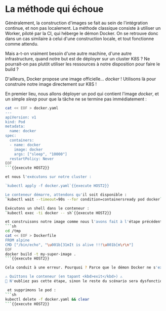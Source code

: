 # La méthode qui échoue

Généralement, la construction d'images se fait au sein de l'intégration continue, et non pas localement.
La méthode classique consiste à utiliser un Worker, piloté par la CI, qui héberge le démon Docker. On se retrouve donc dans un cas similaire à celui d'une construction locale, et tout fonctionne comme attendu.

Mais a-t-on vraiment besoin d'une autre machine, d'une autre infrastructure, quand notre but est de déployer sur un cluster K8S ? Ne pourrait-on pas plutôt utiliser les ressources à notre disposition pour faire le build ?

D'ailleurs, Docker propose une image officielle... *docker* ! Utilisons là pour construire notre image directement sur K8S !

En premier lieu, nous allons déployer un pod qui contient l'image *docker*, et un simple *sleep* pour que la tâche ne se termine pas immédiatement :
```sh
cat << EOF > docker.yaml
---
apiVersion: v1
kind: Pod
metadata:
  name: docker
spec:
  containers:
  - name: docker
    image: docker
    args: ["sleep", "10000"]
  restartPolicy: Never
EOF
```{{execute HOST2}}

et nous l'exécutons sur notre cluster :

`kubectl apply -f docker.yaml`{{execute HOST2}}

Le conteneur démarre, attendons qu'il soit disponible :
`kubectl wait --timeout=90s --for condition=containersready pod docker`{{execute HOST1}}

Exécutons un shell dans le conteneur :
`kubectl exec -ti docker -- sh`{{execute HOST2}}

et construisons notre image comme nous l'avons fait à l'étape précédente :
```sh
cd /tmp
cat << EOF > Dockerfile
FROM alpine
CMD ["/bin/echo", "\u001b[31mIt is alive !!!\u001b[m\r\n"]
EOF
docker build -t my-super-image .
```{{execute HOST2}}

Cela conduit à une erreur. Pourquoi ? Parce que le démon Docker ne s'exécute pas dans le conteneur. Celui ci contient seulement la CLI.

⚠️ Quittons le conteneur (en tapant <kbd>exit</kbd>) ⚠️
🚩 N'oubliez pas cette étape, sinon le reste du scénario sera dysfonctionnel.

 et supprimons le pod :
```sh
kubectl delete -f docker.yaml && clear
```{{execute HOST2}}
